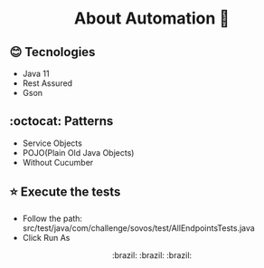 <h1 align="center"> 
  About Automation 🚀 
</h1>


## :blush: **Tecnologies**

- Java 11
- Rest Assured
- Gson

## :octocat: **Patterns**

- Service Objects
- POJO(Plain Old Java Objects)
- Without Cucumber

## :star: **Execute the tests**

- Follow the path: src/test/java/com/challenge/sovos/test/AllEndpointsTests.java
- Click Run As 

<center> :brazil: :brazil: :brazil: </center>

